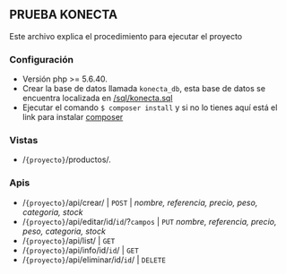 ## PRUEBA KONECTA

Este archivo explica el procedimiento para ejecutar el proyecto

### Configuración

-  Versión php >= 5.6.40.
-  Crear la base de datos llamada `konecta_db`, esta base de datos se encuentra localizada en [/sql/konecta.sql](https://github.com/dvosorio/prueba_konecta/blob/master/sql/konecta_db.sql)
-  Ejecutar el comando `$ composer install` y si no lo tienes aquí está el link para instalar [composer](https://getcomposer.org/download/)

### Vistas

-  /`{proyecto}`/productos/.

### Apis

-  /`{proyecto}`/api/crear/ | `POST` | *nombre, referencia, precio, peso, categoria, stock*
-  /`{proyecto}`/api/editar/id/`id`/?`campos` | `PUT` *nombre, referencia, precio, peso, categoria, stock*
-  /`{proyecto}`/api/list/ | `GET`
-  /`{proyecto}`/api/info/id/`id`/ | `GET`
-  /`{proyecto}`/api/eliminar/id/`id`/ | `DELETE`

